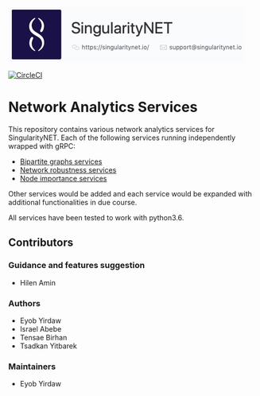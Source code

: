[![SingnetLogo](docs/assets/singnet-logo.jpg?raw=true 'SingularityNET')](https://singularitynet.io/)

[![CircleCI](https://circleci.com/gh/singnet/network-analytics-services.svg?style=svg)](https://circleci.com/gh/singnet/network-analytics-services)

# Network Analytics Services

This repository contains various network analytics services for SingularityNET. Each of the following services running independently wrapped with gRPC:

* [Bipartite graphs services](services/bipartite/README.md)
* [Network robustness services](services/robustness/README.md)
* [Node importance services](services/node_importance/README.md)

Other services would be added and each service would be expanded with additional functionalities in due course.

All services have been tested to work with python3.6.


## Contributors

### Guidance and features suggestion

* Hilen Amin

### Authors

* Eyob Yirdaw
* Israel Abebe
* Tensae Birhan
* Tsadkan Yitbarek

### Maintainers

* Eyob Yirdaw